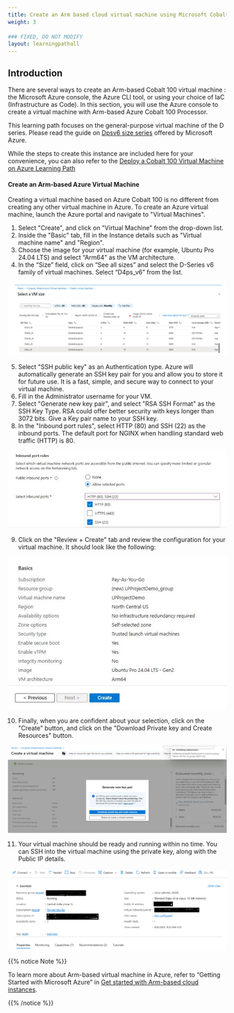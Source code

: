 ```yaml
---
title: Create an Arm based cloud virtual machine using Microsoft Cobalt 100 CPU 
weight: 3

### FIXED, DO NOT MODIFY
layout: learningpathall
---
```


## Introduction

There are several ways to create an Arm-based Cobalt 100 virtual machine : the Microsoft Azure console, the Azure CLI tool, or using your choice of IaC (Infrastructure as Code). In this section, you will use the Azure console to create a virtual machine with Arm-based Azure Cobalt 100 Processor. 

This learning path focuses on the general-purpose virtual machine of the D series. Please read the guide on [Dpsv6 size series](https://learn.microsoft.com/en-us/azure/virtual-machines/sizes/general-purpose/dpsv6-series) offered by Microsoft Azure.  

While the steps to create this instance are included here for your convenience, you can also refer to the [Deploy a Cobalt 100 Virtual Machine on Azure Learning Path](/learning-paths/servers-and-cloud-computing/cobalt/)

#### Create an Arm-based Azure Virtual Machine 

Creating a virtual machine based on Azure Cobalt 100 is no different from creating any other virtual machine in Azure. To create an Azure virtual machine, launch the Azure portal and navigate to "Virtual Machines".
1. Select "Create", and click on "Virtual Machine" from the drop-down list.
2. Inside the "Basic" tab, fill in the Instance details such as "Virtual machine name" and "Region".
3. Choose the image for your virtual machine (for example, Ubuntu Pro 24.04 LTS) and select “Arm64” as the VM architecture.
4. In the “Size” field, click on “See all sizes” and select the D-Series v6 family of virtual machines. Select “D4ps_v6” from the list.

![Azure portal VM creation — Azure Cobalt 100 Arm64 virtual machine (D4ps_v6) alt-text#center](images/instance.png "Figure 1: Select the D-Series v6 family of virtual machines")

5. Select "SSH public key" as an Authentication type. Azure will automatically generate an SSH key pair for you and allow you to store it for future use. It is a fast, simple, and secure way to connect to your virtual machine.
6. Fill in the Administrator username for your VM.
7. Select "Generate new key pair", and select "RSA SSH Format" as the SSH Key Type. RSA could offer better security with keys longer than 3072 bits. Give a Key pair name to your SSH key.
8. In the "Inbound port rules", select HTTP (80) and SSH (22) as the inbound ports. The default port for NGINX when handling standard web traffic (HTTP) is 80.

![Azure portal VM creation — Azure Cobalt 100 Arm64 virtual machine (D4ps_v6) alt-text#center](images/instance1.png "Figure 2: Allow inbound port rules")

9. Click on the "Review + Create" tab and review the configuration for your virtual machine. It should look like the following:

![Azure portal VM creation — Azure Cobalt 100 Arm64 virtual machine (D4ps_v6) alt-text#center](images/ubuntu-pro.png "Figure 3: Review and Create an Azure Cobalt 100 Arm64 VM")

10. Finally, when you are confident about your selection, click on the "Create" button, and click on the "Download Private key and Create Resources" button.

![Azure portal VM creation — Azure Cobalt 100 Arm64 virtual machine (D4ps_v6) alt-text#center](images/instance4.png "Figure 4: Download Private key and Create Resources")

11. Your virtual machine should be ready and running within no time. You can SSH into the virtual machine using the private key, along with the Public IP details.

![Azure portal VM creation — Azure Cobalt 100 Arm64 virtual machine (D4ps_v6) alt-text#center](images/final-vm.png "Figure 5: VM deployment confirmation in Azure portal")

{{% notice Note %}}

To learn more about Arm-based virtual machine in Azure, refer to “Getting Started with Microsoft Azure” in [Get started with Arm-based cloud instances](/learning-paths/servers-and-cloud-computing/csp/azure).

{{% /notice %}}
